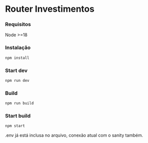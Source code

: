 # Router Investimentos

### Requisitos
Node >=18

### Instalação

```bash
npm install
```

### Start dev

```bash
npm run dev
```

### Build

```bash
npm run build
```

### Start build

```bash
npm start
```

.env já está inclusa no arquivo, conexão atual com o sanity também.
